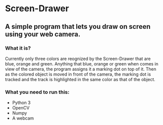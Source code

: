 # Screen-Drawer
## A simple program that lets you draw on screen using your web camera.

### What it is?
Currently only three colors are reognized by the Screen-Drawer that are blue, orange and green. Anything that blue, orange or green when comes in view of the camera, the program assigns it a marking dot on top of it. Then as the colored object is moved in front of the camera, the marking dot is tracked and the track is highlighted in the same color as that of the object.

### What you need to run this:
* Python 3
* OpenCV
* Numpy
* A webcam

